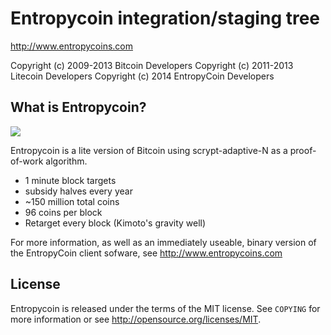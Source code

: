 Entropycoin integration/staging tree
================================

http://www.entropycoins.com

Copyright (c) 2009-2013 Bitcoin Developers
Copyright (c) 2011-2013 Litecoin Developers
Copyright (c) 2014 EntropyCoin Developers

What is Entropycoin?
----------------
<img src="http://entropycoins.com/images/wallet.png">

Entropycoin is a lite version of Bitcoin using scrypt-adaptive-N as a proof-of-work algorithm.
 - 1 minute block targets
 - subsidy halves every year
 - ~150 million total coins
 - 96 coins per block
 - Retarget every block (Kimoto's gravity well)

For more information, as well as an immediately useable, binary version of
the EntropyCoin client sofware, see http://www.entropycoins.com

License
-------

Entropycoin is released under the terms of the MIT license. See `COPYING` for more
information or see http://opensource.org/licenses/MIT.

